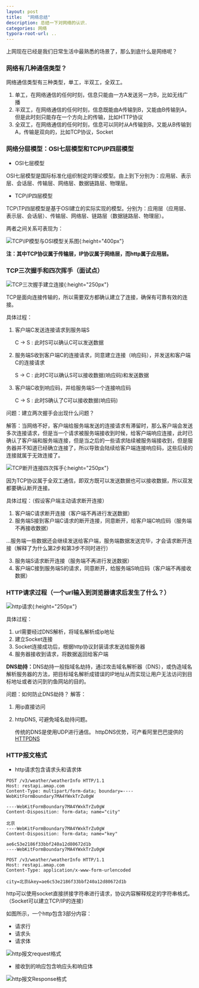 ```yaml
---
layout: post
title:  "网络总结"
description: 总结一下对网络的认识.
categories: 网络
typora-root-url: ..
---
```


上网现在已经是我们日常生活中最熟悉的场景了，那么到底什么是网络呢？

### 网络有几种通信类型？
网络通信类型有三种类型，单工，半双工，全双工。
1. 单工，在网络通信的任何时刻，信息只能由一方A发送另一方B，比如无线广播
2. 半双工，在网络通信的任何时刻，信息既能由A传输到B，又能由B传输到A，但是此时刻只能存在一个方向上的传输，比如HTTP协议
3. 全双工，在网络通信的任何时刻，信息可以同时从A传输到B，又能从B传输到A，传输是双向的，比如TCP协议，Socket

### 网络分层模型：OSI七层模型和TCP\IP四层模型

- OSI七层模型

OSI七层模型是国际标准化组织制定的理论模型。由上到下分别为：应用层、表示层、会话层、传输层、网络层、数据链路层、物理层。

- TCP\IP四层模型

TCP\TP四层模型是基于OSI建立的实际实现的模型。分别为：应用层（应用层、表示层、会话层）、传输层、网络层、链路层（数据链路层、物理层）。

两者之间关系可表现为：

![TCP\IP模型与OSI模型关系图](/assets/images/2020-08-01/网络分层模型.png){:height="400px"}

<strong>注：其中TCP协议属于传输层，IP协议属于网络层，而http属于应用层。</strong>

### TCP三次握手和四次挥手（面试点）

![TCP三次握手建立连接](/assets/images/2020-08-01/TCP三次握手连接.png){:height="250px"}

TCP是面向连接传输的，所以需要双方都确认建立了连接，确保有可靠有效的连接。

具体过程：

1. 客户端C发送连接请求到服务端S

	C -> S : 此时S可以确认C可以发送数据

2. 服务端S收到客户端C的连接请求，同意建立连接（响应码），并发送和客户端C的连接请求

	S -> C : 此时C可以确认S可以接收数据(响应码)和发送数据

3.  客户端C收到响应码，并给服务端S一个连接响应码

	C -> S : 此时S确认了C可以接收数据(响应码)

问题：建立两次握手会出现什么问题？

解答：当网络不好，客户端给服务端发送的连接请求有滞留时，那么客户端会发送多次连接请求，但是当一个请求被服务端接收到时候，给客户端响应连接，此时已确认了客户端和服务端连接，但是当之后的一些请求陆续被服务端接收到，但是服务器并不知道已经确立连接了，所以导致会陆续给客户端连接响应码，这些后续的连接就属于无效连接了。

![TCP断开连接四次挥手](/assets/images/2020-08-01/TCP四次挥手.png){:height="250px"}

因为TCP协议属于全双工通信，即双方既可以发送数据也可以接收数据，所以双发都要确认断开连接。

具体过程：（假设客户端主动请求断开连接）

1. 客户端C请求断开连接（客户端不再进行发送数据）
2. 服务端S接到客户端C请求的断开连接，同意断开，给客户端C响应码（服务端不再接收数据）

...服务端一些数据还会继续发送给客户端，服务端数据发送完毕，才会请求断开连接（解释了为什么第2步和第3步不同时进行）

3. 服务端S请求断开连接（服务端不再进行发送数据）
4. 客户端C接到服务端S的请求，同意断开，给服务端S响应码（客户端不再接收数据）

### HTTP请求过程（一个url输入到浏览器请求后发生了什么？）

![http请求](/assets/images/2020-08-01/一个url进行http请求.png){:height="250px"}

具体过程：

1. url需要经过DNS解析，将域名解析成ip地址
2. 建立Socket连接
3. Socket连接成功后，根据http协议封装请求发送给服务器
4. 服务器接收到请求，将数据返回给客户端

<strong>DNS劫持：</strong>DNS劫持一般指域名劫持，通过攻击域名解析器（DNS），或伪造域名解析服务器的方法，把目标域名解析成错误的IP地址从而实现让用户无法访问到目标地址或者访问到钓鱼网站的目的。

问题：如何防止DNS劫持？
解答： 
1. 用ip直接访问
2. httpDNS, 可避免域名劫持问题。

	传统的DNS是使用UDP进行通信。
	httpDNS优势，可产看阿里巴巴提供的[HTTPDNS](https://help.aliyun.com/document_detail/30103.html?spm=a2c4g.11186623.6.543.1f196a4aHGyYC7)

### HTTP报文格式

- http请求包含请求头和请求体

```http
POST /v3/weather/weatherInfo HTTP/1.1
Host: restapi.amap.com
Content-Type: multipart/form-data; boundary=----WebKitFormBoundary7MA4YWxkTrZu0gW

----WebKitFormBoundary7MA4YWxkTrZu0gW
Content-Disposition: form-data; name="city"

北京
----WebKitFormBoundary7MA4YWxkTrZu0gW
Content-Disposition: form-data; name="key"

ae6c53e2186f33bbf240a12d80672d1b
----WebKitFormBoundary7MA4YWxkTrZu0gW
```

```http
POST /v3/weather/weatherInfo HTTP/1.1
Host: restapi.amap.com
Content-Type: application/x-www-form-urlencoded

city=北京&key=ae6c53e2186f33bbf240a12d80672d1b 
```

http可以使用socket直接拼接字符串进行请求，协议内容解释规定的字符串格式。（Socket可以建立TCP/IP的连接）

如图所示，一个http包含3部分内容：
- 请求行
- 请求头
- 请求体

![http报文request格式](/assets/images/2020-08-01/http请求格式.png)

- 接收到的响应包含响应头和响应体

![http报文Response格式](/assets/images/2020-08-01/http报文response.png)